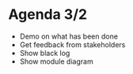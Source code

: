 # Agenda 3/2

- Demo on what has been done
- Get feedback from stakeholders
- Show black log
- Show module diagram
